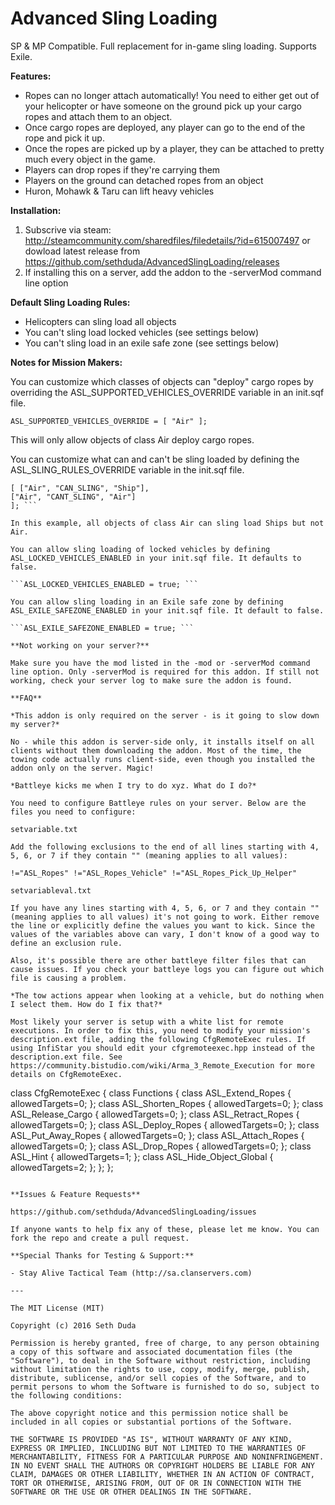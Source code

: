 # Advanced Sling Loading

SP & MP Compatible. Full replacement for in-game sling loading. Supports Exile.

**Features:**

 - Ropes can no longer attach automatically! You need to either get out of your helicopter or have someone on the ground pick up your cargo ropes and attach them to an object. 
 - Once cargo ropes are deployed, any player can go to the end of the rope and pick it up. 
 - Once the ropes are picked up by a player, they can be attached to pretty much every object in the game. 
 - Players can drop ropes if they're carrying them
 - Players on the ground can detached ropes from an object 
 - Huron, Mohawk & Taru can lift heavy vehicles 

**Installation:**

1. Subscrive via steam: http://steamcommunity.com/sharedfiles/filedetails/?id=615007497 or dowload latest release from https://github.com/sethduda/AdvancedSlingLoading/releases
2. If installing this on a server, add the addon to the -serverMod command line option

**Default Sling Loading Rules:**

- Helicopters can sling load all objects
- You can't sling load locked vehicles (see settings below) 
- You can't sling load in an exile safe zone (see settings below) 

**Notes for Mission Makers:**

You can customize which classes of objects can "deploy" cargo ropes by overriding the ASL_SUPPORTED_VEHICLES_OVERRIDE variable in an init.sqf file. 

```ASL_SUPPORTED_VEHICLES_OVERRIDE = [ "Air" ]; ```

This will only allow objects of class Air deploy cargo ropes.

You can customize what can and can't be sling loaded by defining the ASL_SLING_RULES_OVERRIDE variable in the init.sqf file. 

```ASL_SLING_RULES_OVERRIDE = 
[ ["Air", "CAN_SLING", "Ship"], 
["Air", "CANT_SLING", "Air"]
]; ```

In this example, all objects of class Air can sling load Ships but not Air. 

You can allow sling loading of locked vehicles by defining ASL_LOCKED_VEHICLES_ENABLED in your init.sqf file. It defaults to false. 

```ASL_LOCKED_VEHICLES_ENABLED = true; ```

You can allow sling loading in an Exile safe zone by defining ASL_EXILE_SAFEZONE_ENABLED in your init.sqf file. It default to false. 

```ASL_EXILE_SAFEZONE_ENABLED = true; ```

**Not working on your server?**

Make sure you have the mod listed in the -mod or -serverMod command line option. Only -serverMod is required for this addon. If still not working, check your server log to make sure the addon is found. 

**FAQ**

*This addon is only required on the server - is it going to slow down my server?*

No - while this addon is server-side only, it installs itself on all clients without them downloading the addon. Most of the time, the towing code actually runs client-side, even though you installed the addon only on the server. Magic! 

*Battleye kicks me when I try to do xyz. What do I do?*

You need to configure Battleye rules on your server. Below are the files you need to configure: 

setvariable.txt 

Add the following exclusions to the end of all lines starting with 4, 5, 6, or 7 if they contain "" (meaning applies to all values): 

!="ASL_Ropes" !="ASL_Ropes_Vehicle" !="ASL_Ropes_Pick_Up_Helper" 

setvariableval.txt 

If you have any lines starting with 4, 5, 6, or 7 and they contain "" (meaning applies to all values) it's not going to work. Either remove the line or explicitly define the values you want to kick. Since the values of the variables above can vary, I don't know of a good way to define an exclusion rule. 

Also, it's possible there are other battleye filter files that can cause issues. If you check your battleye logs you can figure out which file is causing a problem.

*The tow actions appear when looking at a vehicle, but do nothing when I select them. How do I fix that?*

Most likely your server is setup with a white list for remote executions. In order to fix this, you need to modify your mission's description.ext file, adding the following CfgRemoteExec rules. If using InfiStar you should edit your cfgremoteexec.hpp instead of the description.ext file. See https://community.bistudio.com/wiki/Arma_3_Remote_Execution for more details on CfgRemoteExec.

```
class CfgRemoteExec
{
	class Functions
	{
		class ASL_Extend_Ropes	{ allowedTargets=0; }; 
		class ASL_Shorten_Ropes	{ allowedTargets=0; }; 
		class ASL_Release_Cargo		{ allowedTargets=0; }; 
		class ASL_Retract_Ropes	{ allowedTargets=0; }; 
		class ASL_Deploy_Ropes	{ allowedTargets=0; }; 
		class ASL_Put_Away_Ropes		{ allowedTargets=0; }; 
		class ASL_Attach_Ropes		{ allowedTargets=0; }; 
		class ASL_Drop_Ropes		{ allowedTargets=0; }; 
		class ASL_Hint			{ allowedTargets=1; }; 
		class ASL_Hide_Object_Global	{ allowedTargets=2; }; 
	};
};
```

**Issues & Feature Requests**

https://github.com/sethduda/AdvancedSlingLoading/issues 

If anyone wants to help fix any of these, please let me know. You can fork the repo and create a pull request. 

**Special Thanks for Testing & Support:**

- Stay Alive Tactical Team (http://sa.clanservers.com) 

---

The MIT License (MIT)

Copyright (c) 2016 Seth Duda

Permission is hereby granted, free of charge, to any person obtaining a copy of this software and associated documentation files (the "Software"), to deal in the Software without restriction, including without limitation the rights to use, copy, modify, merge, publish, distribute, sublicense, and/or sell copies of the Software, and to permit persons to whom the Software is furnished to do so, subject to the following conditions:

The above copyright notice and this permission notice shall be included in all copies or substantial portions of the Software.

THE SOFTWARE IS PROVIDED "AS IS", WITHOUT WARRANTY OF ANY KIND, EXPRESS OR IMPLIED, INCLUDING BUT NOT LIMITED TO THE WARRANTIES OF MERCHANTABILITY, FITNESS FOR A PARTICULAR PURPOSE AND NONINFRINGEMENT. IN NO EVENT SHALL THE AUTHORS OR COPYRIGHT HOLDERS BE LIABLE FOR ANY CLAIM, DAMAGES OR OTHER LIABILITY, WHETHER IN AN ACTION OF CONTRACT, TORT OR OTHERWISE, ARISING FROM, OUT OF OR IN CONNECTION WITH THE SOFTWARE OR THE USE OR OTHER DEALINGS IN THE SOFTWARE.
